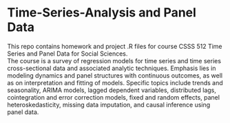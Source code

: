# Time-Series-Analysis and Panel Data

This repo contains homework and project .R files for course CSSS 512 Time Series and Panel Data for Social Sciences.  
The course is a survey of regression models for time series and time series cross-sectional data and associated analytic techniques. Emphasis lies in modeling dynamics and panel structures with continuous outcomes, as well as on interpretation and fitting of models. Specific topics include trends and seasonality, ARIMA models, lagged dependent variables, distributed lags, cointegration and error correction models, fixed and random effects, panel heteroskedasticity, missing data imputation, and causal inference using panel data.  
